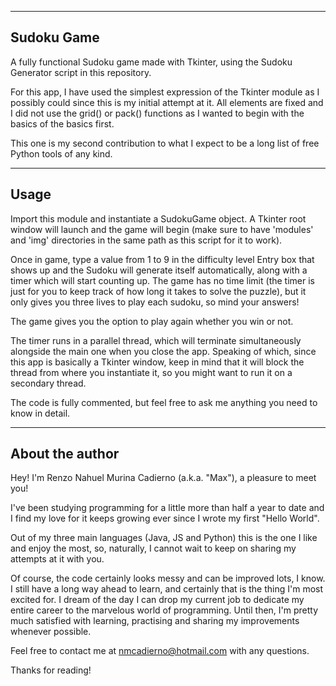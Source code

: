 -----------------------------------------------------------------------
Sudoku Game
-----------------------------------------------------------------------

A fully functional Sudoku game made with Tkinter, using the Sudoku Generator script in this repository.

For this app, I have used the simplest expression of the Tkinter module as I possibly could since this is my initial attempt at it. All elements are fixed and I did not use the grid() or pack() functions as I wanted to begin with the basics of the basics first.

This one is my second contribution to what I expect to be a long list of free Python tools of any kind.

-----------------------------------------------------------------------
Usage
-----------------------------------------------------------------------

Import this module and instantiate a SudokuGame object. A Tkinter root window will launch and the game will begin (make sure to have 'modules' and 'img' directories in the same path as this script for it to work).

Once in game, type a value from 1 to 9 in the difficulty level Entry box that shows up and the Sudoku will generate itself automatically, along with a timer which will start counting up. The game has no time limit (the timer is just for you to keep track of how long it takes to solve the puzzle), but it only gives you three lives to play each sudoku, so mind your answers!

The game gives you the option to play again whether you win or not.

The timer runs in a parallel thread, which will terminate simultaneously alongside the main one when you close the app. Speaking of which, since this app is basically a Tkinter window, keep in mind that it will block the thread from where you instantiate it, so you might want to run it on a secondary thread.

The code is fully commented, but feel free to ask me anything you need to know in detail.

-----------------------------------------------------------------------
About the author
-----------------------------------------------------------------------

Hey! I'm Renzo Nahuel Murina Cadierno (a.k.a. "Max"), a pleasure to meet you!

I've been studying programming for a little more than half a year to date and I find my love for it keeps growing ever since I wrote my first "Hello World".

Out of my three main languages (Java, JS and Python) this is the one I like and enjoy the most, so, naturally, I cannot wait to keep on sharing my attempts at it with you.

Of course, the code certainly looks messy and can be improved lots, I know. I still have a long way ahead to learn, and certainly that is the thing I'm most excited for.
I dream of the day I can drop my current job to dedicate my entire career to the marvelous world of programming. Until then, I'm pretty much satisfied with learning, practising and sharing my improvements whenever possible.

Feel free to contact me at nmcadierno@hotmail.com with any questions.

Thanks for reading!